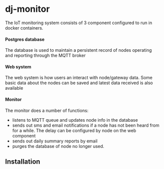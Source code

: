 # dj-monitor
The IoT monitoring system consists of 3 component configured to run in docker containers.
#### Postgres database
The database is used to maintain a persistent record of nodes operating and reporting through the MQTT broker
#### Web system
The web system is how users an interact with node/gateway data. Some basic data about the nodes can be saved and latest data received is also available
#### Monitor
The monitor does a number of functions:
- listens to MQTT queue and updates node info in the database
- sends out sms and email notifications if a node has not been heard from for a while. The delay can be configured by node on the web component
- sends out daily summary reports by email
- purges the database of node no longer used.

## Installation
